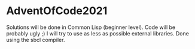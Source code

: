 # AdventOfCode2021
Solutions will be done in Common Lisp (beginner level). Code will be probably ugly ;) I will try to use as less as possible external libraries.
Done using the sbcl compiler.
